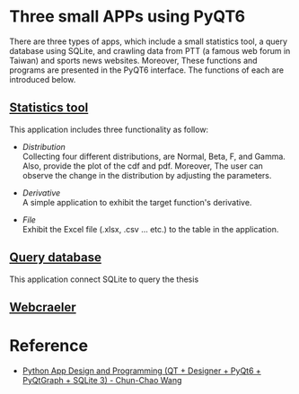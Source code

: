 # Three small APPs using PyQT6
There are three types of apps, which include a small statistics tool, a query database using SQLite, and crawling data from PTT (a famous web forum in Taiwan) and sports news websites. Moreover, These functions and programs are presented in the PyQT6 interface. The functions of each are introduced below.

## [Statistics tool](/statistics_tool/)
This application includes three functionality as follow:

* _Distribution_ <br>
  Collecting four different distributions, are Normal, Beta, F, and Gamma. Also, provide the plot of the cdf and pdf. Moreover, The user can observe the change in the distribution by adjusting the parameters.

* _Derivative_ <br>
    A simple application to exhibit the target function's derivative.      

* _File_ <br>
    Exhibit the Excel file (.xlsx, .csv ... etc.) to the table in the application.


## [Query database](/sqlite_query/)
This application connect SQLite to query the thesis

## [Webcraeler](/webcrawler/)


# Reference
* [Python App Design and Programming (QT + Designer + PyQt6 + PyQtGraph + SQLite 3) - Chun-Chao Wang](https://ntpuccw.blog/python-in-learning/)

